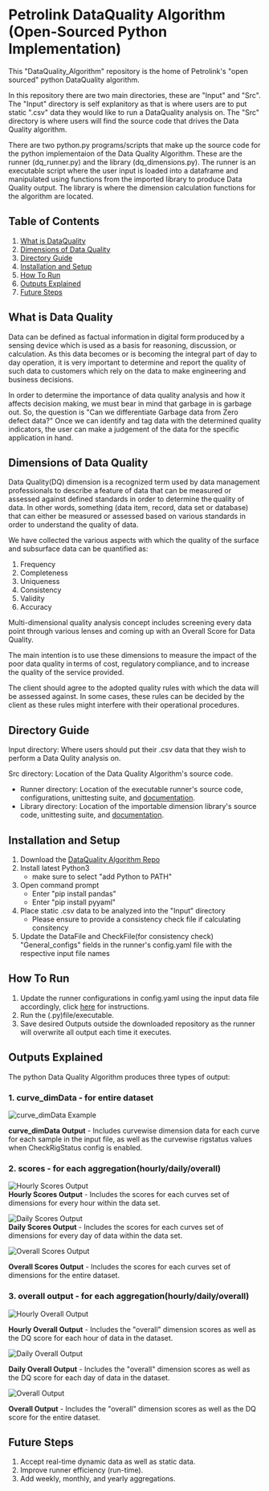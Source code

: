 # Petrolink DataQuality Algorithm (Open-Sourced Python Implementation)
This "DataQuality_Algorithm" repository is the home of Petrolink's "open sourced" python DataQuality algorithm.

In this repository there are two main directories, these are "Input" and "Src". The "Input" directory is self explanitory as that is where users are to put static ".csv" data they would like to run a DataQuality analysis on. The "Src" directory is where users will find the source code that drives the Data Quality algorithm. 

There are two python.py programs/scripts that make up the source code for the python implementaion of the Data Quality Algorithm. These are the runner (dq_runner.py) and the library (dq_dimensions.py). The runner is an executable script where the user input is loaded into a dataframe and manipulated using functions from the imported library to produce Data Quality output. The library is where the dimension calculation functions for the algorithm are located. 

## Table of Contents
1. [What is DataQuality](#what-is-data-quality)
2. [Dimensions of Data Quality](#dimensions-of-data-quality)
3. [Directory Guide](#directory-guide)
4. [Installation and Setup](#installation-and-setup)
5. [How To Run](#how-to-run)
6. [Outputs Explained](#outputs-explained)
7. [Future Steps](#future-steps)

## What is Data Quality
Data can be defined as factual information in digital form produced by a sensing device which is used as a basis for reasoning, discussion, or calculation.  As this data becomes or is becoming the integral part of day to day operation, it is very important to determine and report the quality of such data to customers which rely on the data to make engineering and business decisions. 

In order to determine the importance of data quality analysis and how it affects decision making, we must bear in mind that garbage in is garbage out.  So, the question is "Can we differentiate Garbage data from Zero defect data?" Once we can identify and tag data with the determined quality indicators, the user can make a judgement of the data for the specific application in hand. 

## Dimensions of Data Quality
Data Quality(DQ) dimension is a recognized term used by data management professionals to describe a feature of data that can be measured or assessed against defined standards in order to determine the quality of data. In other words, something (data item, record, data set or database) that can either be measured or assessed based on various standards in order to understand the quality of data. 

We have collected the various aspects with which the quality of the surface and subsurface data can be quantified as: 

1. Frequency 
2. Completeness 
2. Uniqueness 
4. Consistency 
5. Validity 
6. Accuracy 

Multi-dimensional quality analysis concept includes screening every data point through various lenses and coming up with an Overall Score for Data Quality. 

The main intention is to use these dimensions to measure the impact of the poor data quality in terms of cost, regulatory compliance, and to increase the quality of the service provided. 

The client should agree to the adopted quality rules with which the data will be assessed against. In some cases, these rules can be decided by the client as these rules might interfere with their operational procedures. 

## Directory Guide
Input directory: Where users should put their .csv data that they wish to perform a Data Qulity analysis on.

Src directory: Location of the Data Quality Algorithm's source code.
  - Runner directory: Location of the executable runner's source code, configurations, unittesting suite, and [documentation](src/Runner/README.md).
  - Library directory: Location of the importable dimension library's source code, unittesting suite, and [documentation](src/Library/README.md).


## Installation and Setup
1. Download the [DataQuality Algorithm Repo]()
2. Install latest Python3
    - make sure to select "add Python to PATH"
3. Open command prompt
    - Enter "pip install pandas" 
    - Enter "pip install pyyaml"
4. Place static .csv data to be analyzed into the "Input" directory 
    - Please ensure to provide a consistency check file if calculating consitency
5. Update the DataFile and CheckFile(for consistency check) "General_configs" fields in the runner's config.yaml file with the respective input file names

## How To Run
1. Update the runner configurations in config.yaml using the input data file accordingly, click [here]() for instructions.
2. Run the (.py)file/executable.
3. Save desired Outputs outside the downloaded repository as the runner will overwrite all output each time it executes.

## Outputs Explained
The python Data Quality Algorithm produces three types of output: 
### 1. curve_dimData - for entire dataset

![curve_dimData Example](doc_images/image-1.png)

**curve_dimData Output** - Includes curvewise dimension data for each curve for each sample in the input file, as well as the curvewise rigstatus values when CheckRigStatus config is enabled. 

### 2. scores - for each aggregation(hourly/daily/overall)

![Hourly Scores Output](doc_images/image-3.png)     
**Hourly Scores Output** - Includes the scores for each curves set of dimensions for every hour within the data set.

![Daily Scores Output](doc_images/image-6.png)  
**Daily Scores Output** - Includes the scores for each curves set of dimensions for every day of data within the data set.

![Overall Scores Output](doc_images/image-2.png) 

**Overall Scores Output** - Includes the scores for each curves set of dimensions for the entire dataset.

### 3. overall output - for each aggregation(hourly/daily/overall)

![Hourly Overall Output](doc_images/image-5.png)

**Hourly Overall Output** - Includes the "overall" dimension scores as well as the DQ score for each hour of data in the dataset.

![Daily Overall Output](doc_images/image-7.png)

**Daily Overall Output** - Includes the "overall" dimension scores as well as the DQ score for each day of data in the dataset.

![Overall Output](doc_images/image-4.png)

**Overall Output** - Includes the "overall" dimension scores as well as the DQ score for the entire dataset.

## Future Steps
1. Accept real-time dynamic data as well as static data.
2. Improve runner efficiency (run-time).
3. Add weekly, monthly, and yearly aggregations.